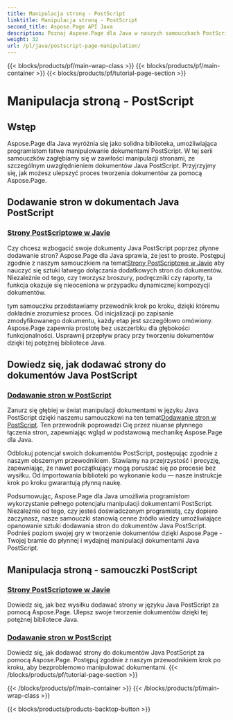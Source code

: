 ```yaml
---
title: Manipulacja stroną - PostScript
linktitle: Manipulacja stroną - PostScript
second_title: Aspose.Page API Java
description: Poznaj Aspose.Page dla Java w naszych samouczkach PostScript. Z łatwością dodawaj strony do dokumentów Java PostScript dzięki szczegółowym wskazówkom ułatwiającym manipulację.
weight: 32
url: /pl/java/postscript-page-manipulation/
---
```


{{< blocks/products/pf/main-wrap-class >}}
{{< blocks/products/pf/main-container >}}
{{< blocks/products/pf/tutorial-page-section >}}

# Manipulacja stroną - PostScript


## Wstęp

Aspose.Page dla Java wyróżnia się jako solidna biblioteka, umożliwiająca programistom łatwe manipulowanie dokumentami PostScript. W tej serii samouczków zagłębiamy się w zawiłości manipulacji stronami, ze szczególnym uwzględnieniem dokumentów Java PostScript. Przyjrzyjmy się, jak możesz ulepszyć proces tworzenia dokumentów za pomocą Aspose.Page.

## Dodawanie stron w dokumentach Java PostScript

### [Strony PostScriptowe w Javie](./add-pages1/)

 Czy chcesz wzbogacić swoje dokumenty Java PostScript poprzez płynne dodawanie stron? Aspose.Page dla Java sprawia, że jest to proste. Postępuj zgodnie z naszym samouczkiem na temat[Strony PostScriptowe w Javie](./add-pages1/) aby nauczyć się sztuki łatwego dołączania dodatkowych stron do dokumentów. Niezależnie od tego, czy tworzysz broszury, podręczniki czy raporty, ta funkcja okazuje się nieoceniona w przypadku dynamicznej kompozycji dokumentów.

tym samouczku przedstawiamy przewodnik krok po kroku, dzięki któremu dokładnie zrozumiesz proces. Od inicjalizacji po zapisanie zmodyfikowanego dokumentu, każdy etap jest szczegółowo omówiony. Aspose.Page zapewnia prostotę bez uszczerbku dla głębokości funkcjonalności. Usprawnij przepływ pracy przy tworzeniu dokumentów dzięki tej potężnej bibliotece Java.

## Dowiedz się, jak dodawać strony do dokumentów Java PostScript

### [Dodawanie stron w PostScript](./add-pages2/)

 Zanurz się głębiej w świat manipulacji dokumentami w języku Java PostScript dzięki naszemu samouczkowi na ten temat[Dodawanie stron w PostScript](./add-pages2/). Ten przewodnik poprowadzi Cię przez niuanse płynnego łączenia stron, zapewniając wgląd w podstawową mechanikę Aspose.Page dla Java.

Odblokuj potencjał swoich dokumentów PostScript, postępując zgodnie z naszym obszernym przewodnikiem. Stawiamy na przejrzystość i precyzję, zapewniając, że nawet początkujący mogą poruszać się po procesie bez wysiłku. Od importowania biblioteki po wykonanie kodu — nasze instrukcje krok po kroku gwarantują płynną naukę.

Podsumowując, Aspose.Page dla Java umożliwia programistom wykorzystanie pełnego potencjału manipulacji dokumentami PostScript. Niezależnie od tego, czy jesteś doświadczonym programistą, czy dopiero zaczynasz, nasze samouczki stanowią cenne źródło wiedzy umożliwiające opanowanie sztuki dodawania stron do dokumentów Java PostScript. Podnieś poziom swojej gry w tworzenie dokumentów dzięki Aspose.Page - Twojej bramie do płynnej i wydajnej manipulacji dokumentami Java PostScript.
## Manipulacja stroną - samouczki PostScript
### [Strony PostScriptowe w Javie](./add-pages1/)
Dowiedz się, jak bez wysiłku dodawać strony w języku Java PostScript za pomocą Aspose.Page. Ulepsz swoje tworzenie dokumentów dzięki tej potężnej bibliotece Java.
### [Dodawanie stron w PostScript](./add-pages2/)
Dowiedz się, jak dodawać strony do dokumentów Java PostScript za pomocą Aspose.Page. Postępuj zgodnie z naszym przewodnikiem krok po kroku, aby bezproblemowo manipulować dokumentami.
{{< /blocks/products/pf/tutorial-page-section >}}

{{< /blocks/products/pf/main-container >}}
{{< /blocks/products/pf/main-wrap-class >}}

{{< blocks/products/products-backtop-button >}}
